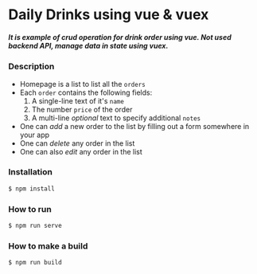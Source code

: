 # **Daily Drinks using vue & vuex**
##### It is example of crud operation for drink order using vue. Not used backend API, manage data in state using vuex.

### Description

- Homepage is a list to list all the `orders`
- Each `order` contains the following fields:
    1. A single-line text of it's `name`
    2. The number `price` of the order
    3. A multi-line *optional* text to specify additional `notes`
- One can *add* a new order to the list by filling out a form somewhere in your app
- One can *delete* any order in the list
- One can also *edit* any order in the list

### Installation

```sh
$ npm install
```
### How to run

```sh
$ npm run serve
```
### How to make a build

```sh
$ npm run build
```
